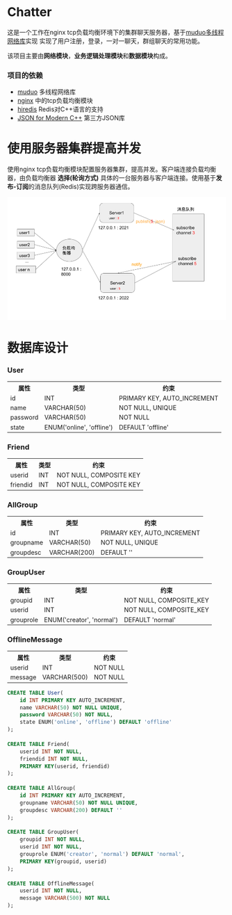 # Chatter
这是一个工作在nginx tcp负载均衡环境下的集群聊天服务器，基于[muduo多线程网络库](https://github.com/chenshuo/muduo)实现
实现了用户注册，登录，一对一聊天，群组聊天的常用功能。

该项目主要由**网络模块**，**业务逻辑处理模块**和**数据模块**构成。

### 项目的依赖
* [muduo](https://github.com/chenshuo/muduo) 多线程网络库
* [nginx](https://www.nginx.com/) 中的tcp负载均衡模块
* [hiredis](https://github.com/redis/hiredis) Redis对C++语言的支持
* [JSON for Modern C++](https://github.com/nlohmann/json) 第三方JSON库

# 使用服务器集群提高并发
使用nginx tcp负载均衡模块配置服务器集群，提高并发。客户端连接负载均衡器，由负载均衡器 **选择(轮询方式)** 具体的一台服务器与客户端连接。使用基于**发布-订阅**的消息队列(Redis)实现跨服务器通信。

![alt text](https://github.com/fangzhou-ye/Chatter/blob/master/architecture.png)
# 数据库设计
### User
<table>
  <tr>
    <th>属性</th>
    <th>类型</th>
    <th>约束</th>
  </tr>
  <tr>
    <td>id</td>
    <td>INT</td>
    <td>PRIMARY KEY, AUTO_INCREMENT</td>
  </tr>
  <tr>
    <td>name</td>
    <td>VARCHAR(50)</td>
    <td>NOT NULL, UNIQUE</td>
  </tr>
  <tr>
    <td>password</td>
    <td>VARCHAR(50)</td>
    <td>NOT NULL</td>
  </tr>
  <tr>
    <td>state</td>
    <td>ENUM('online', 'offline')</td>
    <td>DEFAULT 'offline'</td>
  </tr>
</table>

### Friend
<table>
  <tr>
    <th>属性</th>
    <th>类型</th>
    <th>约束</th>
  </tr>
  <tr>
    <td>userid</td>
    <td>INT</td>
    <td>NOT NULL, COMPOSITE KEY</td>
  </tr>
  <tr>
    <td>friendid</td>
    <td>INT</td>
    <td>NOT NULL, COMPOSITE KEY</td>
  </tr>
</table>

### AllGroup
<table>
  <tr>
    <th>属性</th>
    <th>类型</th>
    <th>约束</th>
  </tr>
  <tr>
    <td>id</td>
    <td>INT</td>
    <td>PRIMARY KEY, AUTO_INCREMENT</td>
  </tr>
  <tr>
    <td>groupname</td>
    <td>VARCHAR(50)</td>
    <td>NOT NULL, UNIQUE</td>
  </tr>
  <tr>
    <td>groupdesc</td>
    <td>VARCHAR(200)</td>
    <td>DEFAULT ''</td>
  </tr>
</table>

### GroupUser
<table>
  <tr>
    <th>属性</th>
    <th>类型</th>
    <th>约束</th>
  </tr>
  <tr>
    <td>groupid</td>
    <td>INT</td>
    <td>NOT NULL, COMPOSITE_KEY</td>
  </tr>
  <tr>
    <td>userid</td>
    <td>INT</td>
    <td>NOT NULL, COMPOSITE_KEY</td>
  </tr>
  <tr>
    <td>grouprole</td>
    <td>ENUM('creator', 'normal')</td>
    <td>DEFAULT 'normal'</td>
  </tr>
</table>

### OfflineMessage
<table>
  <tr>
    <th>属性</th>
    <th>类型</th>
    <th>约束</th>
  </tr>
  <tr>
    <td>userid</td>
    <td>INT</td>
    <td>NOT NULL</td>
  </tr>
  <tr>
    <td>message</td>
    <td>VARCHAR(500)</td>
    <td>NOT NULL</td>
  </tr>
</table>

```sql
CREATE TABLE User(
    id INT PRIMARY KEY AUTO_INCREMENT,
    name VARCHAR(50) NOT NULL UNIQUE,
    password VARCHAR(50) NOT NULL,
    state ENUM('online', 'offline') DEFAULT 'offline' 
);

CREATE TABLE Friend(
    userid INT NOT NULL,
    friendid INT NOT NULL,
    PRIMARY KEY(userid, friendid)
);

CREATE TABLE AllGroup(
    id INT PRIMARY KEY AUTO_INCREMENT,
    groupname VARCHAR(50) NOT NULL UNIQUE,
    groupdesc VARCHAR(200) DEFAULT ''
);

CREATE TABLE GroupUser(
    groupid INT NOT NULL,
    userid INT NOT NULL,
    grouprole ENUM('creator', 'normal') DEFAULT 'normal',
    PRIMARY KEY(groupid, userid)
);

CREATE TABLE OfflineMessage(
    userid INT NOT NULL,
    message VARCHAR(500) NOT NULL
);
```
